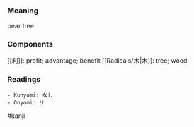 ### Meaning

pear tree

### Components

[[利]]: profit; advantage; benefit [[Radicals/木|木]]: tree; wood

### Readings

```
- Kunyomi: なし
- Onyomi: リ
```

#kanji
